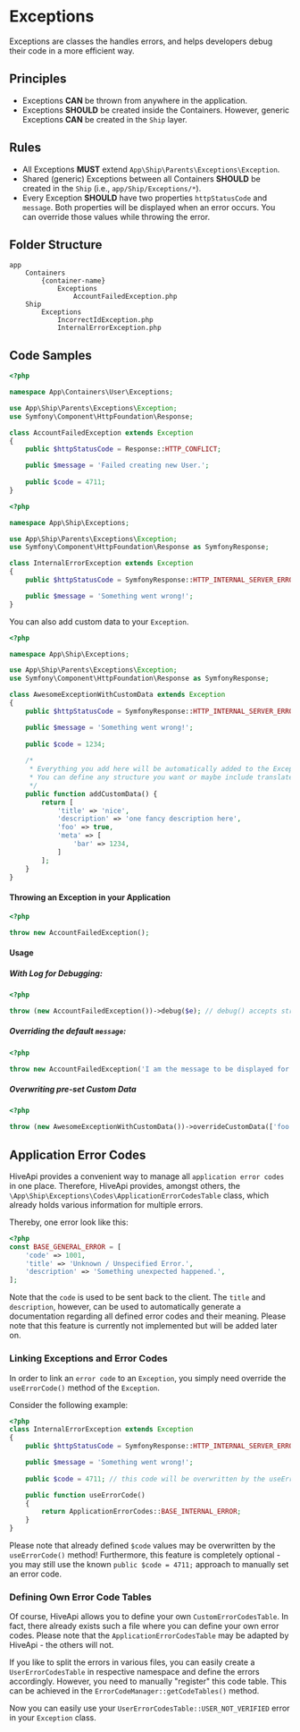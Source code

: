 # Exceptions

Exceptions are classes the handles errors, and helps developers debug their code in a more efficient way.

## Principles

- Exceptions **CAN** be thrown from anywhere in the application.
- Exceptions **SHOULD** be created inside the Containers. However, generic Exceptions **CAN** be created in the `Ship` layer.

## Rules

- All Exceptions **MUST** extend `App\Ship\Parents\Exceptions\Exception`.
- Shared (generic) Exceptions between all Containers **SHOULD** be created in the `Ship` (i.e., `app/Ship/Exceptions/*`).
- Every Exception **SHOULD** have two properties `httpStatusCode` and `message`. Both properties will be displayed when 
an error occurs. You can override those values while throwing the error.

## Folder Structure

```
app
    Containers
        {container-name}
            Exceptions
                AccountFailedException.php
    Ship
        Exceptions
            IncorrectIdException.php
            InternalErrorException.php
```

## Code Samples

```php
<?php

namespace App\Containers\User\Exceptions;

use App\Ship\Parents\Exceptions\Exception;
use Symfony\Component\HttpFoundation\Response;

class AccountFailedException extends Exception
{
    public $httpStatusCode = Response::HTTP_CONFLICT;

    public $message = 'Failed creating new User.';
    
    public $code = 4711;
}
```

```php
<?php

namespace App\Ship\Exceptions;

use App\Ship\Parents\Exceptions\Exception;
use Symfony\Component\HttpFoundation\Response as SymfonyResponse;

class InternalErrorException extends Exception
{
    public $httpStatusCode = SymfonyResponse::HTTP_INTERNAL_SERVER_ERROR;

    public $message = 'Something went wrong!';
}
```

You can also add custom data to your `Exception`.

```php
<?php

namespace App\Ship\Exceptions;

use App\Ship\Parents\Exceptions\Exception;
use Symfony\Component\HttpFoundation\Response as SymfonyResponse;

class AwesomeExceptionWithCustomData extends Exception
{
    public $httpStatusCode = SymfonyResponse::HTTP_INTERNAL_SERVER_ERROR;

    public $message = 'Something went wrong!';
    
    public $code = 1234;
    
    /*
     * Everything you add here will be automatically added to the ExceptionFormatter on the top level!
     * You can define any structure you want or maybe include translated messages
     */
    public function addCustomData() {
        return [
            'title' => 'nice',
            'description' => 'one fancy description here',
            'foo' => true,
            'meta' => [
                'bar' => 1234,
            ]
        ];
    }
}
```

#### Throwing an Exception in your Application

```php
<?php

throw new AccountFailedException();
```
#### Usage
##### With Log for Debugging:

```php
<?php

throw (new AccountFailedException())->debug($e); // debug() accepts string or \Exception instance
```

##### Overriding the default `message`:

```php
<?php

throw new AccountFailedException('I am the message to be displayed for the user');
```

##### Overwriting pre-set Custom Data

```php
<?php

throw (new AwesomeExceptionWithCustomData())->overrideCustomData(['foo' => 'bar']);
```

## Application Error Codes

HiveApi provides a convenient way to manage all `application error codes` in one place. Therefore, HiveApi provides, 
amongst others, the `\App\Ship\Exceptions\Codes\ApplicationErrorCodesTable` class, which already holds various 
information for multiple errors.

Thereby, one error look like this:

```php
<?php
const BASE_GENERAL_ERROR = [
	'code' => 1001,
	'title' => 'Unknown / Unspecified Error.',
	'description' => 'Something unexpected happened.',
];
```

Note that the `code` is used to be sent back to the client. The `title` and `description`, however, can be used to 
automatically generate a documentation regarding all defined error codes and their meaning. Please note that this 
feature is currently not implemented but will be added later on.

### Linking Exceptions and Error Codes

In order to link an `error code` to an `Exception`, you simply need override the `useErrorCode()` method of the `Exception`.

Consider the following example:

```php
<?php 
class InternalErrorException extends Exception
{
    public $httpStatusCode = SymfonyResponse::HTTP_INTERNAL_SERVER_ERROR;

    public $message = 'Something went wrong!';
	
	public $code = 4711; // this code will be overwritten by the useErrorCode() method!

    public function useErrorCode()
    {
        return ApplicationErrorCodes::BASE_INTERNAL_ERROR;
    }
}
```

Please note that already defined `$code` values may be overwritten by the `useErrorCode()` method! Furthermore, this 
feature is completely optional - you may still use the known `public $code = 4711;` approach to manually set an error 
code.

### Defining Own Error Code Tables

Of course, HiveApi allows you to define your own `CustomErrorCodesTable`. In fact, there already exists such a file 
where you can define your own error codes. Please note that the `ApplicationErrorCodesTable` may be adapted by 
HiveApi - the others will not.

If you like to split the errors in various files, you can easily create a `UserErrorCodesTable` in respective 
namespace and define the errors accordingly. However, you need to manually "register" this code table. This can be 
achieved in the `ErrorCodeManager::getCodeTables()` method.

Now you can easily use your `UserErrorCodesTable::USER_NOT_VERIFIED` error in your `Exception` class.
